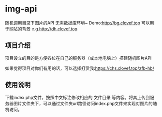 # img-api
随机调用目录下图片的API 无需数据库环境~
Demo:http://bg.clovef.top
可以用于网站的背景
e.g.http://dh.clovef.top

## 项目介绍

项目设立的目的是方便各位在自己的服务器（或本地电脑上）搭建随机图片API

如果觉得项目对你们有用的话，可以选择打赏我:https://chs.clovef.top/zfb-hb/

## 使用说明
下载index.php文件，按照中文标注修改相应的 文件目录 等内容。将其上传到服务器图片文件夹下，可以通过文件夹url路径访问index.php文件来实现对图片的随机访问。
